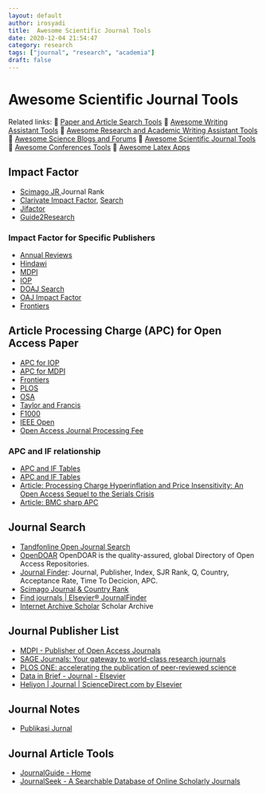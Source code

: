```yaml
---
layout: default
author: irosyadi
title:  Awesome Scientific Journal Tools
date: 2020-12-04 21:54:47
category: research
tags: ["journal", "research", "academia"]
draft: false
---
```


# Awesome Scientific Journal Tools

Related links:
🔗 [Paper and Article Search Tools](/research/paper-search)
🔗 [Awesome Writing Assistant Tools](/app/writing-assitant-app)
🔗 [Awesome Research and Academic Writing Assistant Tools](/research/paper-tool)
🔗 [Awesome Science Blogs and Forums](/research/science-blog)
🔗 [Awesome Scientific Journal Tools](/research/journal-tool)
🔗 [Awesome Conferences Tools](/research/conference-tool)
🔗 [Awesome Latex Apps](/research/latex-app)

## Impact Factor
- [Scimago JR ](https://www.scimagojr.com/journalrank.php) Journal Rank
- [Clarivate Impact Factor](https://clarivate.com/webofsciencegroup/essays/impact-factor/), [Search](https://mjl.clarivate.com/search-results)
- [Jifactor](http://www.jifactor.com/JournalView.asp)
- [Guide2Research](http://www.guide2research.com/)

### Impact Factor for Specific Publishers
- [Annual Reviews](https://www.annualreviews.org/about/impact-factors)
- [Hindawi](https://www.hindawi.com/journals/)
- [MDPI](https://www.mdpi.com/about/journals)
- [IOP](https://iopscience.iop.org/page/impactfactors)
- [DOAJ Search](https://doaj.org/)
- [OAJ Impact Factor](https://www.omicsonline.org/open-access-journals-impact-factors.php)
- [Frontiers](https://www.frontiersin.org/about/journal-impact-factors)

## Article Processing Charge (APC) for Open Access Paper
- [APC for IOP](https://publishingsupport.iopscience.iop.org/questions/article-publication-charge-pricing-and-the-costs-of-open-access-publishing/)
- [APC for MDPI](https://www.mdpi.com/apc)
- [Frontiers](https://www.frontiersin.org/about/publishing-fees)
- [PLOS](https://plos.org/publish/fees/)
- [OSA](https://www.osapublishing.org/submit/review/pub_charge.cfm)
- [Taylor and Francis](https://authorservices.taylorandfrancis.com/publishing-open-access/open-access-cost-finder/)
- [F1000](https://f1000research.com/for-authors/article-processing-charges)
- [IEEE Open](https://open.ieee.org/index.php/about-ieee-open-access/faqs/)
- [Open Access Journal Processing Fee](https://www.openaccess.cam.ac.uk/publishing-open-access/how-much-do-publishers-charge-open-access)

### APC and IF relationship
- [APC and IF Tables](http://csircentral.net/oa_j-2015-sci-e-only-new.pdf)
- [APC and IF Tables](https://docs.google.com/spreadsheets/d/e/2PACX-1vSCfhHbtTQhnjdd0LmUwUZ6lMGSbCDQC_cx2qFjmw2v983pccv9k3yHJooQEcZNIn4BTOLV-9mGBpRM/pubhtml)
- [Article: Processing Charge Hyperinflation and Price Insensitivity: An Open Access Sequel to the Serials Crisis](https://www.liberquarterly.eu/articles/10.18352/lq.10280/)
- [Article: BMC sharp APC](https://sustainingknowledgecommons.org/2019/04/30/biomed-central-in-2019-sharp-increase-in-article-processing-charge/)

## Journal Search
- [Tandfonline Open Journal Search](https://www.tandfonline.com/openaccess/openjournals)
- [OpenDOAR](https://v2.sherpa.ac.uk/opendoar/) OpenDOAR is the quality-assured, global Directory of Open Access Repositories. 
- [Journal Finder](https://thejournalfinder.com/): Journal, Publisher, Index, SJR Rank, Q, Country, Acceptance Rate, Time To Decicion, APC.
- [Scimago Journal & Country Rank](https://www.scimagojr.com/)
- [Find journals | Elsevier® JournalFinder](https://journalfinder.elsevier.com/)
- [Internet Archive Scholar](https://scholar.archive.org/) Scholar Archive

## Journal Publisher List
* [MDPI - Publisher of Open Access Journals](https://www.mdpi.com/)
* [SAGE Journals: Your gateway to world-class research journals](https://journals.sagepub.com/)
* [PLOS ONE: accelerating the publication of peer-reviewed science](https://journals.plos.org/plosone/)
* [Data in Brief - Journal - Elsevier](https://www.journals.elsevier.com/data-in-brief)
* [Heliyon | Journal | ScienceDirect.com by Elsevier](https://www.sciencedirect.com/journal/heliyon)

## Journal Notes
- [Publikasi Jurnal](https://teddit.net/r/indonesia/comments/myo5iq/faq_tentang_publikasi_ke_jurnal_dan_conferences/)

## Journal Article Tools
* [JournalGuide - Home](https://www.journalguide.com/)
* [JournalSeek - A Searchable Database of Online Scholarly Journals](http://journalseek.net/)